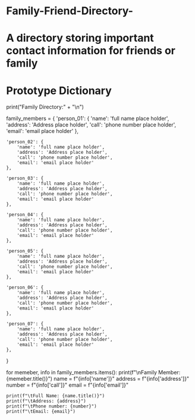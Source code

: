 # Family-Friend-Directory-
# A directory storing important contact information for friends or family

# Prototype Dictionary
print("Family Directory:" + "\n")

family_members = {
    'person_01': {
        'name': 'full name place holder',
        'address': 'Address place holder',
        'call': 'phone number place holder',
        'email': 'email place holder'
    },

    'person_02': {
        'name': 'full name place holder',
        'address': 'Address place holder',
        'call': 'phone number place holder',
        'email': 'email place holder'
    },

    'person_03': {
        'name': 'full name place holder',
        'address': 'Address place holder',
        'call': 'phone number place holder',
        'email': 'email place holder'
    },

    'person_04': {
        'name': 'full name place holder',
        'address': 'Address place holder',
        'call': 'phone number place holder',
        'email': 'email place holder'
    },

    'person_05': {
        'name': 'full name place holder',
        'address': 'Address place holder',
        'call': 'phone number place holder',
        'email': 'email place holder'
    },

    'person_06': {
        'name': 'full name place holder',
        'address': 'Address place holder',
        'call': 'phone number place holder',
        'email': 'email place holder'
    },

    'person_07': {
        'name': 'full name place holder',
        'address': 'Address place holder',
        'call': 'phone number place holder',
        'email': 'email place holder'
    },

}

for memeber, info in family_members.items():
    print(f"\nFamily Member: {memeber.title()}")
    name = f"{info['name']}"
    address = f"{info['address']}"
    number = f"{info['call']}"
    email = f"{info['email']}"

    print(f"\tFull Name: {name.title()}")
    print(f"\tAddress: {address}")
    print(f"\tPhone number: {number}")
    print(f"\tEmail: {email}")
